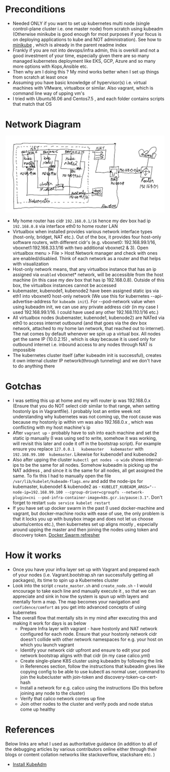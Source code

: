 # Preconditions

- Needed ONLY if you want to set up kubernetes multi node (single control-plane cluster i.e. one master node) from scratch using kubeadm (Otherwise minikube is good enough for most purposes if your focus is on deploying applications to kube and NOT administration). See how to [minikube](https://vimeo.com/205127936) , which is already in the parent readme index
- Frankly if you are not into devops/infra admin, this is overkill and not a good investment of your time, especially given there are so many managed kubernetes deployment like EKS, GCP, Azure and so many more options with Kops,Ansible etc.
- Then why am I doing this ? My mind works better when I set up things from scratch at least once
- Assuming you have basic knowledge of hypervisor(s) i.e. virtual machines with VMware, virtualbox or similar. Also vagrant, which is command line way of upping vm's
- I tried with Ubuntu16.06 and Centos7.5 , and each folder contains scripts that match that OS

# Network Diagram
![Network Diagram](kubernetes-network.png)  

- My home router has cidr `192.168.0.1/16` hence my dev box had ip `192.168.0.8` via interface eth0 to home router LAN
- Virtualbox when installed provides various network interface types (host-only, bridget, NAT etc.). Out of the box, it provides four host-only software routers, with different cidr's (e.g. vboxnet0: 192.168.99.1/16, vboxnet1:192.168.33.1/16 with two additional vboxnet2 & 3). Open virtualbox menu > File > Host Network manager and check with ones are enabled/disabled. Think of each network as a router and that helps with visualization
- Host-only network means, that any virtualbox instance that has an ip assigned via `enabled` vboxnet* network, will be accessible from the host machine (in this case my dev box that has ip 192.168.0.8). Outside of this box, the virtualbox instances cannot be accessed
- kubemaster, kubenode1, kubenode2 have been assigned static ips via eth1 into vboxnet0 host-only network (We use this for kubernetes --api-advertise-address for `kubeadm init`). For --pod-network value when using kubeadm init, we can use any private address cidr (in my case I used 192.168.99.1/16. I could have used any other 192.168.110.1/16 etc.)
- All virtualbox nodes (kubemaster, kubenode1, kubenode2) are NATed via eth0 to access internet outbound (and that goes via the dev box network, attached to my home lan network, that reached out to internet). The nat comes by default whenever we spin up a virtual box. All nodes get the same IP (10.0.2.15) , which is okay because it is used only for outbound internet i.e. inbound access to any nodes through NAT is impossible
- The kubernetes cluster itself (after kubeadm init is successful), creates it own internal cluster IP network(through tunneling) and we don't have to do anything there

# Gotchas
- I was setting this up at home and my wifi router ip was 192.168.0.x (Ensure that you do NOT select cidr similar to that range, when setting hostonly ips in Vagrantfile). I probably lost an entire week not understanding why kubernetes was not coming up, the root cause was because my hostonly ip within vm was also 192.168.0.x , which was conflicting with my host machine's ip
- After `vagrant up` - probably have to ssh into each machine and set the static ip manually (I was using sed to write, somehow it was working, will revisit this later and code it off in the bootstrap script). For example ensure you replace `127.0.0.1   kubemaster   kubemaster` with `192.168.99.100  kubemaster`. Likewise for kubenode1 and kubenode2
- Also after upping the cluster `kubectl get nodes -o wide` shows internal-ips to be the same for all nodes. Somehow kubeadm is picking up the NAT address , and since it is the same for all nodes, all get assigned the same. To fix this I had to manually open the file `/var/lib/kubelet/kubeadm-flags.env` and add the node-ips for kubemaster, kubenode1 & kubenode2 as - `KUBELET_KUBEADM_ARGS="--node-ip=192.168.99.100 --cgroup-driver=cgroupfs --network-plugin=cni --pod-infra-container-image=k8s.gcr.io/pause:3.1"`. Don't forget to restart `sudo service kubelet restart`
- If you have set up docker swarm in the past (I used docker-machine and vagrant, but docker-machine rocks with ease of use, the only problem is that it locks you up with busybox image and does not let us choose ubuntu/centos etc.), then kubernetes set up aligns mostly , especially around upping the master and then joining the nodes using token and discovery token. [Docker Swarm refresher](https://vimeo.com/189520997)

# How it works

- Once you have your infra layer set up with Vagrant and prepared each of your nodes (i.e. Vagrant.bootstrap.sh ran successfully getting all packages), its time to spin up a Kubernetes cluster
- Look into the script `create_master.sh` and `create_node.sh` - I would encourage to take each line and manually execute it , so that we can appreciate and sink in how the system is spun up with layers and mentally form a map. The map becomes your navigation and `confidence/comfort` as you get into advanced concepts of using kubernetes
- The overall flow that mentally sits in my mind after executing this and making it work for days is as below
    - Prepare Infra layer with vagrant - have hostonly and NAT network configured for each node. Ensure that your hostonly network cidr doesn't collide with other network namespaces for e.g. your host on which you launch vagrant
    - Identify your network cidr upfront and ensure to edit your pod network bootstrap aligns with that cidr (in my case calico.yml)
    - Create single-plane K8S cluster using kubeadm by following the link in References section, follow the instructions that kubeadm gives like copying config to be able to use kubectl as normal user, command to join the kubecluster with join-token and discovery-token-ca-cert-hash
    - Install a network for e.g. calico using the instructions (Do this before joining any node to the cluster)
    - Verify that calico network comes up fine
    - Join other nodes to the cluster and verify pods and node status come up healthy


# References
Below links are what I used as authoritative guidance (in addition to all of the debugging articles by various contributors online either through their blogs or content collation networks like stackoverflow, stackshare etc. )

- [Install KubeAdm](https://kubernetes.io/docs/setup/production-environment/tools/kubeadm/install-kubeadm/)